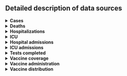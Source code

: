 ## Detailed description of data sources

<details>
<summary><b>Cases</b></summary>

| P/T   | Data sources                                                                                                                                                                                                                                                                                                                                                                                                                                                                     |
|:------|:---------------------------------------------------------------------------------------------------------------------------------------------------------------------------------------------------------------------------------------------------------------------------------------------------------------------------------------------------------------------------------------------------------------------------------------------------------------------------------|
| AB    | - COVID-19 Alberta statistics app (2020-03-05–2020-03-31)<br>- COVID-19 Alberta geospatial data; COVID-19 Alberta summary statistics (2020-04-01–2023-08-28)<br>- Alberta respiratory virus dashboard (2023-09-02–present)                                                                                                                                                                                                                                                       |
| BC    | - British Columbia COVID-19 Situation Report (2020-01-29–present)                                                                                                                                                                                                                                                                                                                                                                                                                |
| MB    | - Manitoba RHA times series CSV (2020-03-14–2022-03-25)<br>- Manitoba weekly surveillance report (2022-03-26–2022-11-05)<br>- Manitoba weekly surveillance report (2022-11-12–present)                                                                                                                                                                                                                                                                                           |
| NB    | - CCODWG Covid19Canada dataset (2020-01-25–2021-03-07)<br>- New Brunswick dashboard (2021-03-08–2022-03-29)<br>- New Brunswick COVIDWATCH weekly report (2022-04-02–2022-12-10)<br>- New Brunswick COVIDWATCH weekly report (2022-12-17–2023-08-26)<br>- New Brunswick Respiratory Watch weekly report (2023-09-02–present)<br>- Province-level data: Public Health Agency of Canada weekly epidemiology update (2022-12-17–present)                                             |
| NL    | - CCODWG Covid19Canada dataset (2020-01-25–2021-03-15)<br>- Newfoundland & Labrador dashboard (2021-03-16–2022-03-11)<br>- Newfoundland & Labrador dashboard (2022-03-12–present)                                                                                                                                                                                                                                                                                                |
| NS    | - Nova Scotia case CSV (2021-03-15–2021-01-22)<br>- Nova Scotia dashboard (2021-01-23–2021-12-09)<br>- Nova Scotia daily news release (2021-12-10–2022-03-04)<br>- Nova Scotia dashboard (2022-03-05–2023-05-22)<br>- Nova Scotia epidemiologic summary (monthly report) (2023-05-31–present)                                                                                                                                                                                    |
| NT    | - Public Health Agency of Canada daily epidemiology update (2020-03-11–2022-06-08)<br>- Public Health Agency of Canada weekly epidemiology update (2022-06-11–2022-06-11)<br>- Northwest Territories COVID-19 dashboard (2022-06-13–2022-06-13)                                                                                                                                                                                                                                  |
| NU    | - Public Health Agency of Canada daily epidemiology update (2020-03-11–2022-04-05)                                                                                                                                                                                                                                                                                                                                                                                               |
| ON    | - Ontario confirmed positive cases (2020-01-23–present)                                                                                                                                                                                                                                                                                                                                                                                                                          |
| PE    | - Public Health Agency of Canada daily epidemiology update (2020-03-11–2022-06-08)<br>- Public Health Agency of Canada weekly epidemiology update (2022-06-11–present)                                                                                                                                                                                                                                                                                                           |
| QC    | - INSPQ time series data CSV (2020-01-24–present)                                                                                                                                                                                                                                                                                                                                                                                                                                |
| SK    | - Saskatchewan total cases dashboard & Freedom of Information request (2020-03-11–2022-02-06)<br>- Saskatchewan weekly COVID-19 situation report (2022-02-12–2022-06-25)<br>- Public Health Agency of Canada weekly epidemiology update (2022-07-02–present)<br>- Province-level data: Public Health Agency of Canada daily epidemiology update (2022-02-12–2022-06-08)<br>- Province-level data: Public Health Agency of Canada weekly epidemiology update (2022-06-11–present) |
| YT    | - Yukon dashboard (2020-03-19–2022-11-10)                                                                                                                                                                                                                                                                                                                                                                                                                                        |
</details>

<details>
<summary><b>Deaths</b></summary>

| P/T   | Data sources                                                                                                                                                                                                                                                                                                                                                                                                                                                                           |
|:------|:---------------------------------------------------------------------------------------------------------------------------------------------------------------------------------------------------------------------------------------------------------------------------------------------------------------------------------------------------------------------------------------------------------------------------------------------------------------------------------------|
| AB    | - CCODWG Covid19Canada dataset (2020-03-08–2020-06-22)<br>- Alberta case CSV (2020-06-23–2021-11-17)<br>- Alberta case breakdown (2021-11-18–2023-07-24)<br>- COVID-19 Alberta summary statistics (2023-07-25–2023-08-28)<br>- Alberta respiratory virus dashboard (2023-09-30–present)<br>- Province-level data: COVID-19 Alberta summary statistics (2020-03-06–2023-08-19)<br>- Province-level data: Public Health Agency of Canada weekly epidemiology update (2023-08-26–present) |
| BC    | - British Columbia COVID-19 Situation Report (2020-01-29–present)                                                                                                                                                                                                                                                                                                                                                                                                                      |
| MB    | - Manitoba RHA times series CSV (2020-03-14–2022-03-19)<br>- Manitoba weekly surveillance report (2022-03-26–2022-11-05)<br>- Public Health Agency of Canada weekly epidemiology update (2022-11-12–present)                                                                                                                                                                                                                                                                           |
| NB    | - CCODWG Covid19Canada dataset (2020-01-25–2021-03-07)<br>- New Brunswick dashboard (2021-03-08–2022-03-29)<br>- New Brunswick COVIDWATCH weekly report (2022-04-02–2022-12-10)<br>- New Brunswick COVIDWATCH weekly report (2022-12-17–2023-08-26)<br>- New Brunswick Respiratory Watch weekly report (2023-09-02–present)                                                                                                                                                            |
| NL    | - CCODWG Covid19Canada dataset (2020-01-25–2021-03-15)<br>- Newfoundland & Labrador dashboard (2021-03-16–2022-03-11)<br>- Newfoundland & Labrador dashboard (2022-03-15–2022-05-05)<br>- Newfoundland & Labrador dashboard (2022-05-06–2023-06-21)<br>- Newfoundland & Labrador dashboard (2023-07-05–present)                                                                                                                                                                        |
| NS    | - CCODWG Covid19Canada dataset (2020-01-25–2021-01-18)<br>- Nova Scotia dashboard (2021-01-19–2022-01-18)<br>- Nova Scotia dashboard (2021-01-23–2021-12-09)<br>- Nova Scotia daily news release (2021-12-10–2022-03-04)<br>- Nova Scotia weekly report (2022-03-08–2023-05-22)<br>- Nova Scotia epidemiologic summary (monthly report) (2023-05-31–present)                                                                                                                           |
| NT    | - Public Health Agency of Canada daily epidemiology update (2020-03-11–2022-06-08)<br>- Public Health Agency of Canada weekly epidemiology update (2022-06-11–2022-06-11)<br>- Northwest Territories COVID-19 dashboard (2022-06-13–2022-06-13)                                                                                                                                                                                                                                        |
| NU    | - Public Health Agency of Canada daily epidemiology update (2020-03-11–2022-04-05)                                                                                                                                                                                                                                                                                                                                                                                                     |
| ON    | - Public Health Ontario Ontario COVID-19 Data Tool (2020-01-15–2023-08-26)<br>- Public Health Ontario Ontario Respiratory Virus Tool (2023-09-02–present)<br>- Province-level data: Ontario cumulative deaths (new methodology) CSV (2020-03-01–present)                                                                                                                                                                                                                               |
| PE    | - Public Health Agency of Canada daily epidemiology update (2020-03-11–2022-06-08)<br>- Public Health Agency of Canada weekly epidemiology update (2022-06-11–present)                                                                                                                                                                                                                                                                                                                 |
| QC    | - INSPQ time series data CSV (2020-01-24–present)                                                                                                                                                                                                                                                                                                                                                                                                                                      |
| SK    | - Saskatchewan total cases dashboard & Freedom of Information request (2020-04-04–2022-02-06)<br>- Saskatchewan weekly COVID-19 situation report (2022-02-12–2022-06-25)<br>- Public Health Agency of Canada weekly epidemiology update (2022-07-02–present)<br>- Province-level data: Public Health Agency of Canada daily epidemiology update (2022-02-12–2022-06-08)<br>- Province-level data: Public Health Agency of Canada weekly epidemiology update (2022-06-11–present)       |
| YT    | - Public Health Agency of Canada daily epidemiology update (2020-03-11–2022-02-17)<br>- Yukon dashboard (2022-02-18–2022-11-10)                                                                                                                                                                                                                                                                                                                                                        |
</details>

<details>
<summary><b>Hospitalizations</b></summary>

| P/T   | Data sources                                                                                                                                                                                                                                                                                                                                          |
|:------|:------------------------------------------------------------------------------------------------------------------------------------------------------------------------------------------------------------------------------------------------------------------------------------------------------------------------------------------------------|
| AB    | - COVID-19 Alberta summary statistics (2020-03-06–2022-01-31)<br>- COVID-19 Alberta summary statistics (2022-02-01–2023-08-21)                                                                                                                                                                                                                        |
| BC    | - British Columbia daily news releases (2020-03-07–2020-03-12)<br>- covid19tracker.ca dataset (2020-03-16–2021-03-12)<br>- British Columbia dashboard (2021-03-13–2023-04-20)<br>- British Columbia COVID-19 Situation Report (2023-05-04–present)                                                                                                    |
| CAN   | - Public Health Agency of Canada weekly epidemiology update (2022-04-01–present)                                                                                                                                                                                                                                                                      |
| MB    | - Manitoba COVID-19 bulletins (2020-03-30–2021-02-03)<br>- Manitoba dashboard (2021-02-04–2022-03-25)                                                                                                                                                                                                                                                 |
| NB    | - New Brunswick daily news releases (2020-03-24–2020-06-29)<br>- covid19tracker.ca dataset (2020-06-30–2021-03-07)<br>- New Brunswick dashboard (2021-03-08–2021-09-19)<br>- New Brunswick dashboard (2021-09-20–2021-01-20)<br>- New Brunswick dashboard (2021-01-21–2022-03-29)<br>- New Brunswick COVIDWATCH weekly report (2022-04-02–2022-12-10) |
| NL    | - Newfoundland & Labrador dashboard (2020-03-27–2022-03-11)                                                                                                                                                                                                                                                                                           |
| NS    | - Nova Scotia daily news releases (2020-03-19–2021-01-18)<br>- Nova Scotia dashboard (2021-01-19–2022-01-18)<br>- Nova Scotia dashboard (2022-01-19–2022-03-04)<br>- Nova Scotia dashboard (2022-03-08–2023-05-22)                                                                                                                                    |
| ON    | - Ontario hospitalization CSV (2020-04-02–present)                                                                                                                                                                                                                                                                                                    |
| PE    | - PEI daily news releases and COVID-19 testing and case data webpage (2021-04-16–2022-11-08)                                                                                                                                                                                                                                                          |
| QC    | - INSPQ manual data CSV (2020-03-13–2020-04-10)<br>- MSSS hospitalization CSV (2020-04-11–present)                                                                                                                                                                                                                                                    |
| SK    | - Saskatchewan hospitalized cases dashboard (2020-03-26–2022-02-06)<br>- Saskatchewan weekly COVID-19 situation report (2022-02-09–2022-06-29)                                                                                                                                                                                                        |
</details>

<details>
<summary><b>ICU</b></summary>

| P/T   | Data sources                                                                                                                                                                                                                                                                                                                                          |
|:------|:------------------------------------------------------------------------------------------------------------------------------------------------------------------------------------------------------------------------------------------------------------------------------------------------------------------------------------------------------|
| AB    | - COVID-19 Alberta summary statistics (2020-03-06–2022-01-31)<br>- COVID-19 Alberta summary statistics (2022-02-01–2023-08-21)                                                                                                                                                                                                                        |
| BC    | - covid19tracker.ca dataset (2020-03-17–2021-03-12)<br>- British Columbia dashboard (2021-03-13–2023-04-20)<br>- British Columbia COVID-19 Situation Report (2023-05-04–present)                                                                                                                                                                      |
| CAN   | - Public Health Agency of Canada weekly epidemiology update (2022-04-01–present)                                                                                                                                                                                                                                                                      |
| MB    | - Manitoba COVID-19 bulletins (2020-03-30–2021-02-03)<br>- Manitoba dashboard (2021-02-04–2022-03-25)                                                                                                                                                                                                                                                 |
| NB    | - New Brunswick daily news releases (2020-04-02–2020-06-29)<br>- covid19tracker.ca dataset (2020-06-30–2021-03-07)<br>- New Brunswick dashboard (2021-03-08–2021-09-19)<br>- New Brunswick dashboard (2021-09-20–2022-01-20)<br>- New Brunswick dashboard (2022-01-21–2022-03-29)<br>- New Brunswick COVIDWATCH weekly report (2022-04-02–2022-12-10) |
| NL    | - covid19tracker.ca dataset (2020-03-17–2021-03-15)<br>- Newfoundland & Labrador dashboard (2021-03-16–2022-03-11)                                                                                                                                                                                                                                    |
| NS    | - Nova Scotia dashboard (2021-01-19–2022-01-18)<br>- Nova Scotia dashboard (2022-01-19–2022-03-04)<br>- Nova Scotia dashboard (2022-04-12–2023-05-22)                                                                                                                                                                                                 |
| ON    | - Ontario hospitalization CSV (2020-04-02–present)                                                                                                                                                                                                                                                                                                    |
| PE    | - PEI daily news releases and COVID-19 testing and case data webpage (2021-04-16–2022-11-08)                                                                                                                                                                                                                                                          |
| QC    | - INSPQ manual data CSV (2020-03-13–2020-04-10)<br>- MSSS hospitalization CSV (2020-04-11–present)                                                                                                                                                                                                                                                    |
| SK    | - Saskatchewan hospitalized cases dashboard (2020-03-26–2022-02-06)<br>- Saskatchewan weekly COVID-19 situation report (2022-02-09–2022-06-29)                                                                                                                                                                                                        |
</details>

<details>
<summary><b>Hospital admissions</b></summary>

| P/T   | Data sources                                                                                                                                                                                 |
|:------|:---------------------------------------------------------------------------------------------------------------------------------------------------------------------------------------------|
| AB    | - Alberta respiratory virus dashboard (2020-03-07–present)                                                                                                                                   |
| BC    | - British Columbia COVID-19 Situation Report (2020-01-03–present)                                                                                                                            |
| MB    | - Manitoba weekly surveillance report (2020-05-16–2022-03-19)<br>- Manitoba weekly surveillance report (2022-03-26–2022-11-05)<br>- Manitoba weekly surveillance report (2022-11-12–present) |
| NS    | - Nova Scotia dashboard (2021-12-08–2023-05-16)<br>- Nova Scotia dashboard (2022-05-23–2023-05-22)<br>- Nova Scotia epidemiologic summary (monthly report) (2023-05-31–present)              |
| NT    | - Northwest Territories COVID-19 dashboard (2021-08-25–2022-06-13)                                                                                                                           |
| NU    | - Not available                                                                                                                                                                              |
| ON    | - Public Health Ontario Ontario Respiratory Virus Tool (2020-01-11–present)                                                                                                                  |
| QC    | - INSPQ time series data CSV (2020-01-24–present)                                                                                                                                            |
| YT    | - Yukon dashboard (2020-07-14–2022-11-10)                                                                                                                                                    |
</details>

<details>
<summary><b>ICU admissions</b></summary>

| P/T   | Data sources                                                                                                                                                                                 |
|:------|:---------------------------------------------------------------------------------------------------------------------------------------------------------------------------------------------|
| AB    | - Alberta respiratory virus dashboard (2020-03-07–present)                                                                                                                                   |
| BC    | - British Columbia COVID-19 Situation Report (2020-01-03–present)                                                                                                                            |
| MB    | - Manitoba weekly surveillance report (2020-05-16–2022-03-19)<br>- Manitoba weekly surveillance report (2022-03-26–2022-11-05)<br>- Manitoba weekly surveillance report (2022-11-12–present) |
| NS    | - Not available                                                                                                                                                                              |
| NT    | - Northwest Territories COVID-19 dashboard (2021-09-08–2022-06-13)                                                                                                                           |
| NU    | - Not available                                                                                                                                                                              |
| ON    | - Not available                                                                                                                                                                              |
| QC    | - INSPQ time series data CSV (2020-01-24–present)                                                                                                                                            |
| YT    | - Not available                                                                                                                                                                              |
</details>

<details>
<summary><b>Tests completed</b></summary>

| P/T   | Data sources                                                                                                                                                                                                                                                                               |
|:------|:-------------------------------------------------------------------------------------------------------------------------------------------------------------------------------------------------------------------------------------------------------------------------------------------|
| AB    | - COVID-19 Alberta statistics app (2020-01-04–2020-03-05)<br>- COVID-19 Alberta summary statistics (2020-03-06–2023-08-26)<br>- Alberta respiratory virus dashboard (2023-09-02–present)                                                                                                   |
| BC    | - Public Health Agency of Canada System for Analyzing Laboratory Test counts (SALT) (2020-01-01–2022-11-19)<br>- British Columbia COVID-19 Situation Report (2022-11-26–present)                                                                                                           |
| MB    | - Public Health Agency of Canada System for Analyzing Laboratory Test counts (SALT) (2020-01-01–2022-11-19)<br>- Public Health Agency of Canada Respiratory Virus Detection Surveillance System (RVDSS) (2022-11-26–present)<br>- Manitoba weekly surveillance report (2022-11-26–present) |
| NB    | - Public Health Agency of Canada System for Analyzing Laboratory Test counts (SALT) (2020-01-01–2022-11-19)<br>- New Brunswick COVIDWATCH weekly report (2022-11-26–2022-12-10)<br>- New Brunswick COVIDWATCH weekly report (2022-12-17–2023-08-26)                                        |
| NL    | - Public Health Agency of Canada System for Analyzing Laboratory Test counts (SALT) (2020-01-01–2022-11-22)                                                                                                                                                                                |
| NS    | - Public Health Agency of Canada System for Analyzing Laboratory Test counts (SALT) (2020-01-01–2022-11-19)<br>- Public Health Agency of Canada Respiratory Virus Detection Surveillance System (RVDSS) (2022-11-26–present)                                                               |
| NT    | - Public Health Agency of Canada System for Analyzing Laboratory Test counts (SALT) (2020-01-01–2022-11-17)                                                                                                                                                                                |
| NU    | - Public Health Agency of Canada System for Analyzing Laboratory Test counts (SALT) (2020-01-01–2022-11-20)                                                                                                                                                                                |
| ON    | - Status of COVID-19 cases in Ontario CSV (2020-02-12–2023-04-01)<br>- Public Health Ontario Ontario Respiratory Virus Tool (2023-04-08–present)                                                                                                                                           |
| PE    | - Public Health Agency of Canada System for Analyzing Laboratory Test counts (SALT) (2020-01-01–2022-11-22)                                                                                                                                                                                |
| QC    | - INSPQ time series data CSV (2020-01-24–present)                                                                                                                                                                                                                                          |
| SK    | - Public Health Agency of Canada System for Analyzing Laboratory Test counts (SALT) (2020-01-01–2022-11-19)<br>- Public Health Agency of Canada Respiratory Virus Detection Surveillance System (RVDSS) (2022-11-26–present)                                                               |
| YT    | - Yukon dashboard (2020-02-27–2022-11-10)                                                                                                                                                                                                                                                  |
</details>

<details>
<summary><b>Vaccine coverage</b></summary>

| P/T   | Data sources                                                                  |
|:------|:------------------------------------------------------------------------------|
| AB    | - Public Health Agency of Canada vaccination coverage (2020-12-19–present)    |
| BC    | - Public Health Agency of Canada vaccination coverage (2020-12-19–present)    |
| CAN   | - Public Health Agency of Canada vaccination coverage (2020-12-19–present)    |
| MB    | - Public Health Agency of Canada vaccination coverage (2020-12-19–present)    |
| NB    | - Public Health Agency of Canada vaccination coverage (2020-12-19–present)    |
| NL    | - Public Health Agency of Canada vaccination coverage (2020-12-19–present)    |
| NS    | - Public Health Agency of Canada vaccination coverage (2020-12-19–present)    |
| NT    | - Public Health Agency of Canada vaccination coverage (2020-12-19–present)    |
| NU    | - Public Health Agency of Canada vaccination coverage (2020-12-19–present)    |
| ON    | - Public Health Agency of Canada vaccination coverage (2020-12-19–present)    |
| PE    | - Public Health Agency of Canada vaccination coverage (2020-12-19–present)    |
| QC    | - Public Health Agency of Canada vaccination coverage (2020-12-19–2022-07-17) |
| SK    | - Public Health Agency of Canada vaccination coverage (2020-12-19–present)    |
| YT    | - Public Health Agency of Canada vaccination coverage (2020-12-19–present)    |
</details>

<details>
<summary><b>Vaccine administration</b></summary>

| P/T   | Data sources                                                                                                                                         |
|:------|:-----------------------------------------------------------------------------------------------------------------------------------------------------|
| AB    | - CCODWG Covid19Canada dataset (2020-12-19–2020-12-19)<br>- Public Health Agency of Canada vaccination administration (2020-12-19–present)           |
| BC    | - Public Health Agency of Canada vaccination administration (2020-12-19–present)                                                                     |
| MB    | - Manitoba vaccine dashboard time series (2020-12-19–2022-04-02)<br>- Public Health Agency of Canada vaccination administration (2020-12-19–present) |
| NB    | - CCODWG Covid19Canada dataset (2020-12-19–2020-12-19)<br>- Public Health Agency of Canada vaccination administration (2020-12-19–present)           |
| NL    | - Public Health Agency of Canada vaccination administration (2020-12-19–present)                                                                     |
| NS    | - Public Health Agency of Canada vaccination administration (2020-12-19–present)                                                                     |
| NT    | - Public Health Agency of Canada vaccination administration (2020-12-19–present)                                                                     |
| NU    | - Public Health Agency of Canada vaccination administration (2020-12-19–present)                                                                     |
| ON    | - Ontario vaccine data by age CSV (2020-12-19–2021-01-09)<br>- Public Health Agency of Canada vaccination administration (2020-12-19–present)        |
| PE    | - CCODWG Covid19Canada dataset (2020-12-19–2020-12-19)<br>- Public Health Agency of Canada vaccination administration (2020-12-19–present)           |
| QC    | - MSSS vaccine administration CSV (2020-12-19–present)                                                                                               |
| SK    | - Public Health Agency of Canada vaccination administration (2020-12-19–present)                                                                     |
| YT    | - Public Health Agency of Canada vaccination administration (2020-12-19–present)                                                                     |
</details>

<details>
<summary><b>Vaccine distribution</b></summary>

| P/T   | Data sources                                                                                                                         |
|:------|:-------------------------------------------------------------------------------------------------------------------------------------|
| CAN   | - CCODWG Covid19Canada dataset (2020-12-19–2021-01-01)<br>- Public Health Agency of Canada doses distributed (2020-12-19–2023-07-14) |
</details>